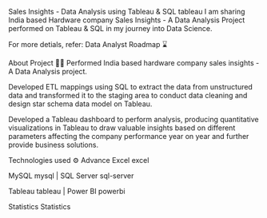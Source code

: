 Sales Insights - Data Analysis using Tableau & SQL tableau
I am sharing India based Hardware company Sales Insights - A Data Analysis Project performed on Tableau & SQL in my journey into Data Science.

For more detials, refer: Data Analyst Roadmap ⌛

About Project 👨‍💻
Performed India based hardware company sales insights - A Data Analysis project.

Developed ETL mappings using SQL to extract the data from unstructured data and transformed it to the staging area to conduct data cleaning and design star schema data model on Tableau.

Developed a Tableau dashboard to perform analysis, producing quantitative visualizations in Tableau to draw valuable insights based on different parameters affecting the company performance year on year and further provide business solutions.

Technologies used ⚙️
Advance Excel excel

MySQL mysql | SQL Server sql-server

Tableau tableau | Power BI powerbi

Statistics Statistics

